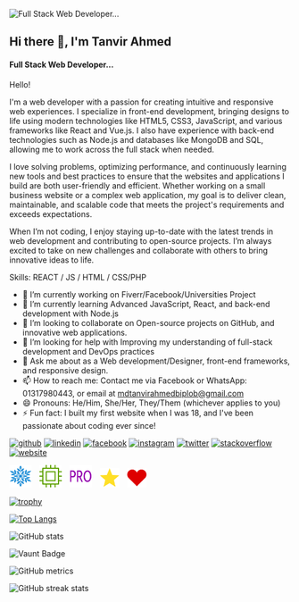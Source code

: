 ![Full Stack Web Developer...]([https://pbs.twimg.com/profile_images/1826356368049340416/e88CWtsb_400x400.jpg](https://pbs.twimg.com/profile_images/1826512025729859584/qr2OSRBU_400x400.jpg))

## Hi there 👋, I'm Tanvir Ahmed
#### Full Stack Web Developer...


Hello!

I'm a web developer with a passion for creating intuitive and responsive web experiences. I specialize in front-end development, bringing designs to life using modern technologies like HTML5, CSS3, JavaScript, and various frameworks like React and Vue.js. I also have experience with back-end technologies such as Node.js and databases like MongoDB and SQL, allowing me to work across the full stack when needed.

I love solving problems, optimizing performance, and continuously learning new tools and best practices to ensure that the websites and applications I build are both user-friendly and efficient. Whether working on a small business website or a complex web application, my goal is to deliver clean, maintainable, and scalable code that meets the project's requirements and exceeds expectations.

When I’m not coding, I enjoy staying up-to-date with the latest trends in web development and contributing to open-source projects. I’m always excited to take on new challenges and collaborate with others to bring innovative ideas to life.

Skills: REACT / JS / HTML / CSS/PHP

- 🔭 I’m currently working on Fiverr/Facebook/Universities Project 
- 🌱 I’m currently learning Advanced JavaScript, React, and back-end development with Node.js 
- 👯 I’m looking to collaborate on Open-source projects on GitHub, and innovative web applications. 
- 🤔 I’m looking for help with Improving my understanding of full-stack development and DevOps practices 
- 💬 Ask me about as a Web development/Designer, front-end frameworks, and responsive design. 
- 📫 How to reach me: Contact me via Facebook or WhatsApp: 01317980443, or email at mdtanvirahmedbiplob@gmail.com 
- 😄 Pronouns: He/Him, She/Her, They/Them (whichever applies to you) 
- ⚡ Fun fact: I built my first website when I was 18, and I've been passionate about coding ever since! 


[<img src='https://cdn.jsdelivr.net/npm/simple-icons@3.0.1/icons/github.svg' alt='github' height='40'>](https://github.com/codingzonehere)  [<img src='https://cdn.jsdelivr.net/npm/simple-icons@3.0.1/icons/linkedin.svg' alt='linkedin' height='40'>](https://www.linkedin.com/in/codingzonehere/)  [<img src='https://cdn.jsdelivr.net/npm/simple-icons@3.0.1/icons/facebook.svg' alt='facebook' height='40'>](https://www.facebook.com/TanvirAhmed.2k24)  [<img src='https://cdn.jsdelivr.net/npm/simple-icons@3.0.1/icons/instagram.svg' alt='instagram' height='40'>](https://www.instagram.com/codingzonehere/)  [<img src='https://cdn.jsdelivr.net/npm/simple-icons@3.0.1/icons/twitter.svg' alt='twitter' height='40'>](https://twitter.com/codingzonehere)  [<img src='https://cdn.jsdelivr.net/npm/simple-icons@3.0.1/icons/stackoverflow.svg' alt='stackoverflow' height='40'>](https://stackoverflow.com/users/16973750)  [<img src='https://cdn.jsdelivr.net/npm/simple-icons@3.0.1/icons/icloud.svg' alt='website' height='40'>](https://github.com/codingzonehere/aboutme)  

<a href='https://archiveprogram.github.com/'><img src='https://raw.githubusercontent.com/acervenky/animated-github-badges/master/assets/acbadge.gif' width='40' height='40'></a> <a href='https://docs.github.com/en/developers'><img src='https://raw.githubusercontent.com/acervenky/animated-github-badges/master/assets/devbadge.gif' width='40' height='40'></a> <a href='https://github.com/pricing'><img src='https://raw.githubusercontent.com/acervenky/animated-github-badges/master/assets/pro.gif' width='40' height='40'></a> <a href='https://stars.github.com/'><img src='https://raw.githubusercontent.com/acervenky/animated-github-badges/master/assets/starbadge.gif' width='35' height='35'></a> <a href='https://docs.github.com/en/github/supporting-the-open-source-community-with-github-sponsors'><img src='https://raw.githubusercontent.com/acervenky/animated-github-badges/master/assets/sponsorbadge.gif' width='35' height='35'></a> 

[![trophy](https://github-profile-trophy.vercel.app/?username=codingzonehere)](https://github.com/ryo-ma/github-profile-trophy)

[![Top Langs](https://github-readme-stats.vercel.app/api/top-langs/?username=codingzonehere)](https://github.com/anuraghazra/github-readme-stats)

![GitHub stats](https://github-readme-stats.vercel.app/api?username=codingzonehere&show_icons=true&count_private=true)  

![Vaunt Badge](https://api.vaunt.dev/v1/github/entities/codingzonehere/contributions?format=svg&private=true)  

![GitHub metrics](https://metrics.lecoq.io/codingzonehere)  

![GitHub streak stats](https://streak-stats.demolab.com/?user=codingzonehere)  

